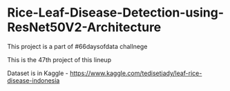 # Rice-Leaf-Disease-Detection-using-ResNet50V2-Architecture

This project is a part of #66daysofdata challnege 

This is the 47th project of this lineup

Dataset is in Kaggle - https://www.kaggle.com/tedisetiady/leaf-rice-disease-indonesia
